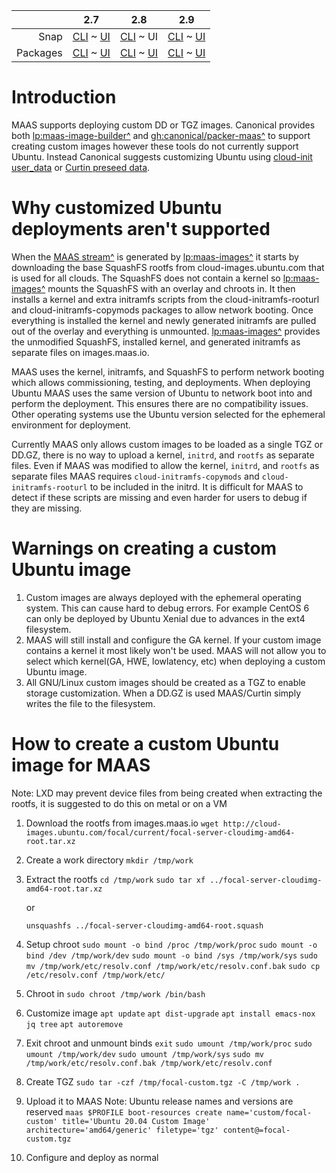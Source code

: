 <!-- deb-2-7-cli
||2.7|2.8|2.9|
|-----:|:-----:|:-----:|:-----:|
|Snap|[CLI](/t/creating-a-custom-ubuntu-image-snap-2-7-cli/2562) ~ [UI](/t/creating-a-custom-ubuntu-image-snap-2-7-ui/2563)|[CLI](/t/creating-a-custom-ubuntu-image-snap-2-8-cli/2564) ~ [UI](/t/creating-a-custom-ubuntu-image-snap-2-8-ui/2565)|[CLI](/t/creating-a-custom-ubuntu-image-snap-2-9-cli/2566) ~ [UI](/t/creating-a-custom-ubuntu-image-snap-2-9-ui/2567)|
|Packages|CLI ~ [UI](/t/creating-a-custom-ubuntu-image-deb-2-7-ui/2569)|[CLI](/t/creating-a-custom-ubuntu-image-deb-2-8-cli/2570) ~ [UI](/t/creating-a-custom-ubuntu-image-deb-2-8-ui/2571)|[CLI](/t/creating-a-custom-ubuntu-image-deb-2-9-cli/2572) ~ [UI](/t/creating-a-custom-ubuntu-image-deb-2-9-ui/2573)|
 deb-2-7-cli -->

<!-- deb-2-7-ui
||2.7|2.8|2.9|
|-----:|:-----:|:-----:|:-----:|
|Snap|[CLI](/t/creating-a-custom-ubuntu-image-snap-2-7-cli/2562) ~ [UI](/t/creating-a-custom-ubuntu-image-snap-2-7-ui/2563)|[CLI](/t/creating-a-custom-ubuntu-image-snap-2-8-cli/2564) ~ [UI](/t/creating-a-custom-ubuntu-image-snap-2-8-ui/2565)|[CLI](/t/creating-a-custom-ubuntu-image-snap-2-9-cli/2566) ~ [UI](/t/creating-a-custom-ubuntu-image-snap-2-9-ui/2567)|
|Packages|[CLI](/t/creating-a-custom-ubuntu-image-deb-2-7-cli/2568) ~ UI|[CLI](/t/creating-a-custom-ubuntu-image-deb-2-8-cli/2570) ~ [UI](/t/creating-a-custom-ubuntu-image-deb-2-8-ui/2571)|[CLI](/t/creating-a-custom-ubuntu-image-deb-2-9-cli/2572) ~ [UI](/t/creating-a-custom-ubuntu-image-deb-2-9-ui/2573)|
 deb-2-7-ui -->

<!-- deb-2-8-cli
||2.7|2.8|2.9|
|-----:|:-----:|:-----:|:-----:|
|Snap|[CLI](/t/creating-a-custom-ubuntu-image-snap-2-7-cli/2562) ~ [UI](/t/creating-a-custom-ubuntu-image-snap-2-7-ui/2563)|[CLI](/t/creating-a-custom-ubuntu-image-snap-2-8-cli/2564) ~ [UI](/t/creating-a-custom-ubuntu-image-snap-2-8-ui/2565)|[CLI](/t/creating-a-custom-ubuntu-image-snap-2-9-cli/2566) ~ [UI](/t/creating-a-custom-ubuntu-image-snap-2-9-ui/2567)|
|Packages|[CLI](/t/creating-a-custom-ubuntu-image-deb-2-7-cli/2568) ~ [UI](/t/creating-a-custom-ubuntu-image-deb-2-7-ui/2569)|CLI ~ [UI](/t/creating-a-custom-ubuntu-image-deb-2-8-ui/2571)|[CLI](/t/creating-a-custom-ubuntu-image-deb-2-9-cli/2572) ~ [UI](/t/creating-a-custom-ubuntu-image-deb-2-9-ui/2573)|
 deb-2-8-cli -->

<!-- deb-2-8-ui
||2.7|2.8|2.9|
|-----:|:-----:|:-----:|:-----:|
|Snap|[CLI](/t/creating-a-custom-ubuntu-image-snap-2-7-cli/2562) ~ [UI](/t/creating-a-custom-ubuntu-image-snap-2-7-ui/2563)|[CLI](/t/creating-a-custom-ubuntu-image-snap-2-8-cli/2564) ~ [UI](/t/creating-a-custom-ubuntu-image-snap-2-8-ui/2565)|[CLI](/t/creating-a-custom-ubuntu-image-snap-2-9-cli/2566) ~ [UI](/t/creating-a-custom-ubuntu-image-snap-2-9-ui/2567)|
|Packages|[CLI](/t/creating-a-custom-ubuntu-image-deb-2-7-cli/2568) ~ [UI](/t/creating-a-custom-ubuntu-image-deb-2-7-ui/2569)|[CLI](/t/creating-a-custom-ubuntu-image-deb-2-8-cli/2570) ~ UI|[CLI](/t/creating-a-custom-ubuntu-image-deb-2-9-cli/2572) ~ [UI](/t/creating-a-custom-ubuntu-image-deb-2-9-ui/2573)|
 deb-2-8-ui -->

<!-- deb-2-9-cli
||2.7|2.8|2.9|
|-----:|:-----:|:-----:|:-----:|
|Snap|[CLI](/t/creating-a-custom-ubuntu-image-snap-2-7-cli/2562) ~ [UI](/t/creating-a-custom-ubuntu-image-snap-2-7-ui/2563)|[CLI](/t/creating-a-custom-ubuntu-image-snap-2-8-cli/2564) ~ [UI](/t/creating-a-custom-ubuntu-image-snap-2-8-ui/2565)|[CLI](/t/creating-a-custom-ubuntu-image-snap-2-9-cli/2566) ~ [UI](/t/creating-a-custom-ubuntu-image-snap-2-9-ui/2567)|
|Packages|[CLI](/t/creating-a-custom-ubuntu-image-deb-2-7-cli/2568) ~ [UI](/t/creating-a-custom-ubuntu-image-deb-2-7-ui/2569)|[CLI](/t/creating-a-custom-ubuntu-image-deb-2-8-cli/2570) ~ [UI](/t/creating-a-custom-ubuntu-image-deb-2-8-ui/2571)|CLI ~ [UI](/t/creating-a-custom-ubuntu-image-deb-2-9-ui/2573)|
 deb-2-9-cli -->

<!-- deb-2-9-ui
||2.7|2.8|2.9|
|-----:|:-----:|:-----:|:-----:|
|Snap|[CLI](/t/creating-a-custom-ubuntu-image-snap-2-7-cli/2562) ~ [UI](/t/creating-a-custom-ubuntu-image-snap-2-7-ui/2563)|[CLI](/t/creating-a-custom-ubuntu-image-snap-2-8-cli/2564) ~ [UI](/t/creating-a-custom-ubuntu-image-snap-2-8-ui/2565)|[CLI](/t/creating-a-custom-ubuntu-image-snap-2-9-cli/2566) ~ [UI](/t/creating-a-custom-ubuntu-image-snap-2-9-ui/2567)|
|Packages|[CLI](/t/creating-a-custom-ubuntu-image-deb-2-7-cli/2568) ~ [UI](/t/creating-a-custom-ubuntu-image-deb-2-7-ui/2569)|[CLI](/t/creating-a-custom-ubuntu-image-deb-2-8-cli/2570) ~ [UI](/t/creating-a-custom-ubuntu-image-deb-2-8-ui/2571)|[CLI](/t/creating-a-custom-ubuntu-image-deb-2-9-cli/2572) ~ UI|
 deb-2-9-ui -->

<!-- snap-2-7-cli
||2.7|2.8|2.9|
|-----:|:-----:|:-----:|:-----:|
|Snap|CLI ~ [UI](/t/creating-a-custom-ubuntu-image-snap-2-7-ui/2563)|[CLI](/t/creating-a-custom-ubuntu-image-snap-2-8-cli/2564) ~ [UI](/t/creating-a-custom-ubuntu-image-snap-2-8-ui/2565)|[CLI](/t/creating-a-custom-ubuntu-image-snap-2-9-cli/2566) ~ [UI](/t/creating-a-custom-ubuntu-image-snap-2-9-ui/2567)|
|Packages|[CLI](/t/creating-a-custom-ubuntu-image-deb-2-7-cli/2568) ~ [UI](/t/creating-a-custom-ubuntu-image-deb-2-7-ui/2569)|[CLI](/t/creating-a-custom-ubuntu-image-deb-2-8-cli/2570) ~ [UI](/t/creating-a-custom-ubuntu-image-deb-2-8-ui/2571)|[CLI](/t/creating-a-custom-ubuntu-image-deb-2-9-cli/2572) ~ [UI](/t/creating-a-custom-ubuntu-image-deb-2-9-ui/2573)|
 snap-2-7-cli -->

<!-- snap-2-7-ui
||2.7|2.8|2.9|
|-----:|:-----:|:-----:|:-----:|
|Snap|[CLI](/t/creating-a-custom-ubuntu-image-snap-2-7-cli/2562) ~ UI|[CLI](/t/creating-a-custom-ubuntu-image-snap-2-8-cli/2564) ~ [UI](/t/creating-a-custom-ubuntu-image-snap-2-8-ui/2565)|[CLI](/t/creating-a-custom-ubuntu-image-snap-2-9-cli/2566) ~ [UI](/t/creating-a-custom-ubuntu-image-snap-2-9-ui/2567)|
|Packages|[CLI](/t/creating-a-custom-ubuntu-image-deb-2-7-cli/2568) ~ [UI](/t/creating-a-custom-ubuntu-image-deb-2-7-ui/2569)|[CLI](/t/creating-a-custom-ubuntu-image-deb-2-8-cli/2570) ~ [UI](/t/creating-a-custom-ubuntu-image-deb-2-8-ui/2571)|[CLI](/t/creating-a-custom-ubuntu-image-deb-2-9-cli/2572) ~ [UI](/t/creating-a-custom-ubuntu-image-deb-2-9-ui/2573)|
 snap-2-7-ui -->

<!-- snap-2-8-cli
||2.7|2.8|2.9|
|-----:|:-----:|:-----:|:-----:|
|Snap|[CLI](/t/creating-a-custom-ubuntu-image-snap-2-7-cli/2562) ~ [UI](/t/creating-a-custom-ubuntu-image-snap-2-7-ui/2563)|CLI ~ [UI](/t/creating-a-custom-ubuntu-image-snap-2-8-ui/2565)|[CLI](/t/creating-a-custom-ubuntu-image-snap-2-9-cli/2566) ~ [UI](/t/creating-a-custom-ubuntu-image-snap-2-9-ui/2567)|
|Packages|[CLI](/t/creating-a-custom-ubuntu-image-deb-2-7-cli/2568) ~ [UI](/t/creating-a-custom-ubuntu-image-deb-2-7-ui/2569)|[CLI](/t/creating-a-custom-ubuntu-image-deb-2-8-cli/2570) ~ [UI](/t/creating-a-custom-ubuntu-image-deb-2-8-ui/2571)|[CLI](/t/creating-a-custom-ubuntu-image-deb-2-9-cli/2572) ~ [UI](/t/creating-a-custom-ubuntu-image-deb-2-9-ui/2573)|
 snap-2-8-cli -->

||2.7|2.8|2.9|
|-----:|:-----:|:-----:|:-----:|
|Snap|[CLI](/t/creating-a-custom-ubuntu-image-snap-2-7-cli/2562) ~ [UI](/t/creating-a-custom-ubuntu-image-snap-2-7-ui/2563)|[CLI](/t/creating-a-custom-ubuntu-image-snap-2-8-cli/2564) ~ UI|[CLI](/t/creating-a-custom-ubuntu-image-snap-2-9-cli/2566) ~ [UI](/t/creating-a-custom-ubuntu-image-snap-2-9-ui/2567)|
|Packages|[CLI](/t/creating-a-custom-ubuntu-image-deb-2-7-cli/2568) ~ [UI](/t/creating-a-custom-ubuntu-image-deb-2-7-ui/2569)|[CLI](/t/creating-a-custom-ubuntu-image-deb-2-8-cli/2570) ~ [UI](/t/creating-a-custom-ubuntu-image-deb-2-8-ui/2571)|[CLI](/t/creating-a-custom-ubuntu-image-deb-2-9-cli/2572) ~ [UI](/t/creating-a-custom-ubuntu-image-deb-2-9-ui/2573)|

<!-- snap-2-9-cli
||2.7|2.8|2.9|
|-----:|:-----:|:-----:|:-----:|
|Snap|[CLI](/t/creating-a-custom-ubuntu-image-snap-2-7-cli/2562) ~ [UI](/t/creating-a-custom-ubuntu-image-snap-2-7-ui/2563)|[CLI](/t/creating-a-custom-ubuntu-image-snap-2-8-cli/2564) ~ [UI](/t/creating-a-custom-ubuntu-image-snap-2-8-ui/2565)|CLI ~ [UI](/t/creating-a-custom-ubuntu-image-snap-2-9-ui/2567)|
|Packages|[CLI](/t/creating-a-custom-ubuntu-image-deb-2-7-cli/2568) ~ [UI](/t/creating-a-custom-ubuntu-image-deb-2-7-ui/2569)|[CLI](/t/creating-a-custom-ubuntu-image-deb-2-8-cli/2570) ~ [UI](/t/creating-a-custom-ubuntu-image-deb-2-8-ui/2571)|[CLI](/t/creating-a-custom-ubuntu-image-deb-2-9-cli/2572) ~ [UI](/t/creating-a-custom-ubuntu-image-deb-2-9-ui/2573)|
 snap-2-9-cli -->

<!-- snap-2-9-ui
||2.7|2.8|2.9|
|-----:|:-----:|:-----:|:-----:|
|Snap|[CLI](/t/creating-a-custom-ubuntu-image-snap-2-7-cli/2562) ~ [UI](/t/creating-a-custom-ubuntu-image-snap-2-7-ui/2563)|[CLI](/t/creating-a-custom-ubuntu-image-snap-2-8-cli/2564) ~ [UI](/t/creating-a-custom-ubuntu-image-snap-2-8-ui/2565)|[CLI](/t/creating-a-custom-ubuntu-image-snap-2-9-cli/2566) ~ UI|
|Packages|[CLI](/t/creating-a-custom-ubuntu-image-deb-2-7-cli/2568) ~ [UI](/t/creating-a-custom-ubuntu-image-deb-2-7-ui/2569)|[CLI](/t/creating-a-custom-ubuntu-image-deb-2-8-cli/2570) ~ [UI](/t/creating-a-custom-ubuntu-image-deb-2-8-ui/2571)|[CLI](/t/creating-a-custom-ubuntu-image-deb-2-9-cli/2572) ~ [UI](/t/creating-a-custom-ubuntu-image-deb-2-9-ui/2573)|
 snap-2-9-ui -->

# Introduction

<!-- deb-2-7-cli
MAAS supports deploying custom DD or TGZ images. Canonical provides both [lp:maas-image-builder^](https://launchpad.net/maas-image-builder) and [gh:canonical/packer-maas^](https://github.com/canonical/packer-maas) to support creating custom images however these tools do not currently support Ubuntu. Instead Canonical suggests customizing Ubuntu using [cloud-init user_data](https://discourse.maas.io/t/customizing-maas-deployments-with-cloud-init/165) or [Curtin preseed data](/t/custom-machine-setup/2592).
 deb-2-7-cli -->

<!-- deb-2-7-ui
MAAS supports deploying custom DD or TGZ images. Canonical provides both [lp:maas-image-builder^](https://launchpad.net/maas-image-builder) and [gh:canonical/packer-maas^](https://github.com/canonical/packer-maas) to support creating custom images however these tools do not currently support Ubuntu. Instead Canonical suggests customizing Ubuntu using [cloud-init user_data](https://discourse.maas.io/t/customizing-maas-deployments-with-cloud-init/165) or [Curtin preseed data](/t/custom-machine-setup/2593).
 deb-2-7-ui -->

<!-- deb-2-8-cli
MAAS supports deploying custom DD or TGZ images. Canonical provides both [lp:maas-image-builder^](https://launchpad.net/maas-image-builder) and [gh:canonical/packer-maas^](https://github.com/canonical/packer-maas) to support creating custom images however these tools do not currently support Ubuntu. Instead Canonical suggests customizing Ubuntu using [cloud-init user_data](https://discourse.maas.io/t/customizing-maas-deployments-with-cloud-init/165) or [Curtin preseed data](/t/custom-machine-setup/2594).
 deb-2-8-cli -->

<!-- deb-2-8-ui
MAAS supports deploying custom DD or TGZ images. Canonical provides both [lp:maas-image-builder^](https://launchpad.net/maas-image-builder) and [gh:canonical/packer-maas^](https://github.com/canonical/packer-maas) to support creating custom images however these tools do not currently support Ubuntu. Instead Canonical suggests customizing Ubuntu using [cloud-init user_data](https://discourse.maas.io/t/customizing-maas-deployments-with-cloud-init/165) or [Curtin preseed data](/t/custom-machine-setup/2595).
 deb-2-8-ui -->

<!-- deb-2-9-cli
MAAS supports deploying custom DD or TGZ images. Canonical provides both [lp:maas-image-builder^](https://launchpad.net/maas-image-builder) and [gh:canonical/packer-maas^](https://github.com/canonical/packer-maas) to support creating custom images however these tools do not currently support Ubuntu. Instead Canonical suggests customizing Ubuntu using [cloud-init user_data](https://discourse.maas.io/t/customizing-maas-deployments-with-cloud-init/165) or [Curtin preseed data](/t/custom-machine-setup/2596).
 deb-2-9-cli -->

<!-- deb-2-9-ui
MAAS supports deploying custom DD or TGZ images. Canonical provides both [lp:maas-image-builder^](https://launchpad.net/maas-image-builder) and [gh:canonical/packer-maas^](https://github.com/canonical/packer-maas) to support creating custom images however these tools do not currently support Ubuntu. Instead Canonical suggests customizing Ubuntu using [cloud-init user_data](https://discourse.maas.io/t/customizing-maas-deployments-with-cloud-init/165) or [Curtin preseed data](/t/custom-machine-setup/2597).
 deb-2-9-ui -->

<!-- snap-2-7-cli
MAAS supports deploying custom DD or TGZ images. Canonical provides both [lp:maas-image-builder^](https://launchpad.net/maas-image-builder) and [gh:canonical/packer-maas^](https://github.com/canonical/packer-maas) to support creating custom images however these tools do not currently support Ubuntu. Instead Canonical suggests customizing Ubuntu using [cloud-init user_data](https://discourse.maas.io/t/customizing-maas-deployments-with-cloud-init/165) or [Curtin preseed data](/t/custom-machine-setup/2586).
 snap-2-7-cli -->

<!-- snap-2-7-ui
MAAS supports deploying custom DD or TGZ images. Canonical provides both [lp:maas-image-builder^](https://launchpad.net/maas-image-builder) and [gh:canonical/packer-maas^](https://github.com/canonical/packer-maas) to support creating custom images however these tools do not currently support Ubuntu. Instead Canonical suggests customizing Ubuntu using [cloud-init user_data](https://discourse.maas.io/t/customizing-maas-deployments-with-cloud-init/165) or [Curtin preseed data](/t/custom-machine-setup/2587).
 snap-2-7-ui -->

<!-- snap-2-8-cli
MAAS supports deploying custom DD or TGZ images. Canonical provides both [lp:maas-image-builder^](https://launchpad.net/maas-image-builder) and [gh:canonical/packer-maas^](https://github.com/canonical/packer-maas) to support creating custom images however these tools do not currently support Ubuntu. Instead Canonical suggests customizing Ubuntu using [cloud-init user_data](https://discourse.maas.io/t/customizing-maas-deployments-with-cloud-init/165) or [Curtin preseed data](/t/custom-machine-setup/2588).
 snap-2-8-cli -->

MAAS supports deploying custom DD or TGZ images. Canonical provides both [lp:maas-image-builder^](https://launchpad.net/maas-image-builder) and [gh:canonical/packer-maas^](https://github.com/canonical/packer-maas) to support creating custom images however these tools do not currently support Ubuntu. Instead Canonical suggests customizing Ubuntu using [cloud-init user_data](https://discourse.maas.io/t/customizing-maas-deployments-with-cloud-init/165) or [Curtin preseed data](/t/custom-machine-setup/2589).

<!-- snap-2-9-cli
MAAS supports deploying custom DD or TGZ images. Canonical provides both [lp:maas-image-builder^](https://launchpad.net/maas-image-builder) and [gh:canonical/packer-maas^](https://github.com/canonical/packer-maas) to support creating custom images however these tools do not currently support Ubuntu. Instead Canonical suggests customizing Ubuntu using [cloud-init user_data](https://discourse.maas.io/t/customizing-maas-deployments-with-cloud-init/165) or [Curtin preseed data](/t/custom-machine-setup/2590).
 snap-2-9-cli -->

<!-- snap-2-9-ui
MAAS supports deploying custom DD or TGZ images. Canonical provides both [lp:maas-image-builder^](https://launchpad.net/maas-image-builder) and [gh:canonical/packer-maas^](https://github.com/canonical/packer-maas) to support creating custom images however these tools do not currently support Ubuntu. Instead Canonical suggests customizing Ubuntu using [cloud-init user_data](https://discourse.maas.io/t/customizing-maas-deployments-with-cloud-init/165) or [Curtin preseed data](/t/custom-machine-setup/2591).
 snap-2-9-ui -->

# Why customized Ubuntu deployments aren't supported
When the [MAAS stream^](https://images.maas.io/ephemeral-v3/daily/) is generated by [lp:maas-images^](https://launchpad.net/maas-images) it starts by downloading the base SquashFS rootfs from cloud-images.ubuntu.com that is used for all clouds. The SquashFS does not contain a kernel so [lp:maas-images^](https://launchpad.net/maas-images) mounts the SquashFS with an overlay and chroots in. It then  installs a kernel and extra initramfs scripts from the cloud-initramfs-rooturl and cloud-initramfs-copymods packages to allow network booting. Once everything is installed the kernel and newly generated initramfs are pulled out of the overlay and everything is unmounted. [lp:maas-images^](https://launchpad.net/maas-images) provides the unmodified SquashFS, installed kernel, and generated initramfs as separate files on images.maas.io.

MAAS uses the kernel, initramfs, and SquashFS to perform network booting which allows commissioning, testing, and deployments. When deploying Ubuntu MAAS uses the same version of Ubuntu to network boot into and perform the deployment. This ensures there are no compatibility issues. Other operating systems use the Ubuntu version selected for the ephemeral environment for deployment.

Currently MAAS only allows custom images to be loaded as a single TGZ or DD.GZ, there is no way to upload a kernel, `initrd`, and `rootfs` as separate files. Even if MAAS was modified to allow the kernel, `initrd`, and `rootfs` as separate files MAAS requires `cloud-initramfs-copymods` and `cloud-initramfs-rooturl` to be included in the initrd. It is difficult for MAAS to detect if these scripts are missing and even harder for users to debug if they are missing.

# Warnings on creating a custom Ubuntu image
1. Custom images are always deployed with the ephemeral operating system. This can cause hard to debug errors. For example CentOS 6 can only be deployed by Ubuntu Xenial due to advances in the ext4 filesystem.
2. MAAS will still install and configure the GA kernel. If your custom image contains a kernel it most likely won't be used. MAAS will not allow you to select which kernel(GA, HWE, lowlatency, etc) when deploying a custom Ubuntu image.
3. All GNU/Linux custom images should be created as a TGZ to enable storage customization. When a DD.GZ is used MAAS/Curtin simply writes the file to the filesystem.

# How to create a custom Ubuntu image for MAAS

Note: LXD may prevent device files from being created when extracting the rootfs, it is suggested to do this on metal or on a VM

1. Download the rootfs from images.maas.io
    `wget http://cloud-images.ubuntu.com/focal/current/focal-server-cloudimg-amd64-root.tar.xz`
2. Create a work directory
    `mkdir /tmp/work`
3. Extract the rootfs
    `cd /tmp/work`
    `sudo tar xf ../focal-server-cloudimg-amd64-root.tar.xz`

    or

   `unsquashfs ../focal-server-cloudimg-amd64-root.squash`
4. Setup chroot
   `sudo mount -o bind /proc /tmp/work/proc`
   `sudo mount -o bind /dev /tmp/work/dev`
   `sudo mount -o bind /sys /tmp/work/sys`
   `sudo mv /tmp/work/etc/resolv.conf /tmp/work/etc/resolv.conf.bak`
   `sudo cp /etc/resolv.conf /tmp/work/etc/`
5. Chroot in
    `sudo chroot /tmp/work /bin/bash`
6. Customize image
    `apt update`
    `apt dist-upgrade`
   `apt install emacs-nox jq tree`
    `apt autoremove`
7. Exit chroot and unmount binds
  `exit`
   `sudo umount /tmp/work/proc`
   `sudo umount /tmp/work/dev`
   `sudo umount /tmp/work/sys`
   `sudo mv /tmp/work/etc/resolv.conf.bak /tmp/work/etc/resolv.conf`
8. Create TGZ
   `sudo tar -czf /tmp/focal-custom.tgz -C /tmp/work .`
9. Upload it to MAAS
    Note: Ubuntu release names and versions are reserved
    `maas $PROFILE boot-resources create name='custom/focal-custom' title='Ubuntu 20.04 Custom Image' architecture='amd64/generic' filetype='tgz' content@=focal-custom.tgz`
10. Configure and deploy as normal